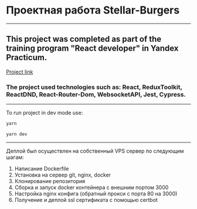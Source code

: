 # Проектная работа Stellar-Burgers

---

## This project was completed as part of the training program "React developer" in Yandex Practicum.

[Project link](https://stellar-burger.igniz.ru/)

### The project used technologies such as: React, ReduxToolkit, ReactDND, React-Router-Dom, WebsocketAPI, Jest, Cypress.

---

To run project in dev mode use:

```bash
yarn
```

```bash
yarn dev
```

---

Деплой был осуществлен на собственный VPS сервер по следующим шагам:

1. Написание Dockerfile
2. Установка на сервер git, nginx, docker
3. Клонирование репозитория
4. Сборка и запуск docker контейнера с внешним портом 3000
5. Настройка nginx конфига (обратный прокси с порта 80 на 3000)
6. Получение и деплой ssl сертификата с помощью certbot
